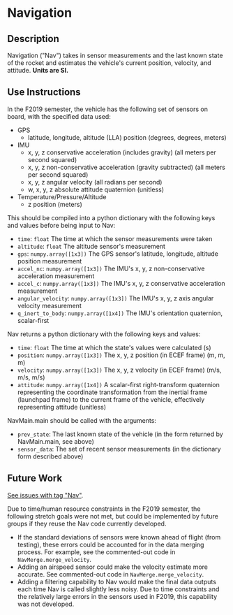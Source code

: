 # Navigation

## Description
Navigation ("Nav") takes in sensor measurements and the last known state of the rocket and estimates the vehicle's current position, velocity, and attitude. **Units are SI.**

## Use Instructions
In the F2019 semester, the vehicle has the following set of sensors on board, with the specified data used:
- GPS
    - latitude, longitude, altitude (LLA) position (degrees, degrees, meters)
- IMU
    - x, y, z conservative acceleration (includes gravity) (all meters per second squared)
    - x, y, z non-conservative acceleration (gravity subtracted) (all meters per second squared)
    - x, y, z angular velocity (all radians per second)
    - w, x, y, z absolute attitude quaternion (unitless)
- Temperature/Pressure/Altitude
    - z position (meters)
    
This should be compiled into a python dictionary with the following keys and values before being input to Nav:
- `time`: `float` The time at which the sensor measurements were taken
- `altitude`: `float` The altitude sensor's measurement
- `gps`: `numpy.array([1x3])` The GPS sensor's latitude, longitude, altitude position measurement
- `accel_nc`: `numpy.array([1x3])` The IMU's x, y, z non-conservative acceleration measurement
- `accel_c`: `numpy.array([1x3])` The IMU's x, y, z conservative acceleration measurement
- `angular_velocity`: `numpy.array([1x3])` The IMU's x, y, z axis angular velocity measurement
- `q_inert_to_body`: `numpy.array([1x4])` The IMU's orientation quaternion, scalar-first
    
Nav returns a python dictionary with the following keys and values:
- `time`: `float` The time at which the state's values were calculated (s)
- `position`: `numpy.array([1x3])` The x, y, z position (in ECEF frame) (m, m, m)
- `velocity`: `numpy.array([1x3])` The x, y, z velocity (in ECEF frame) (m/s, m/s, m/s)
- `attitude`: `numpy.array([1x4])` A scalar-first right-transform quaternion representing the coordinate transformation from the inertial frame (launchpad frame) to the current frame of the vehicle, effectively representing attitude (unitless)

NavMain.main should be called with the arguments:
- `prev_state`: The last known state of the vehicle (in the form returned by NavMain.main, see above)
- `sensor_data`: The set of recent sensor measurements (in the dictionary form described above)

## Future Work
[See issues with tag "Nav"](https://github.com/intern-space-program/F2019_Avionics/issues?q=is%3Aopen+is%3Aissue+label%3ANAV).

Due to time/human resource constraints in the F2019 semester, the following stretch goals were not met, but could be implemented by future groups if they reuse the Nav code currently developed.

- If the standard deviations of sensors were known ahead of flight (from testing), these errors could be accounted for in the data merging process. For example, see the commented-out code in `NavMerge.merge_velocity`.
- Adding an airspeed sensor could make the velocity estimate more accurate. See commented-out code in `NavMerge.merge_velocity`.
- Adding a filtering capability to Nav would make the final data outputs each time Nav is called slightly less noisy. Due to time constraints and the relatively large errors in the sensors used in F2019, this capability was not developed.
